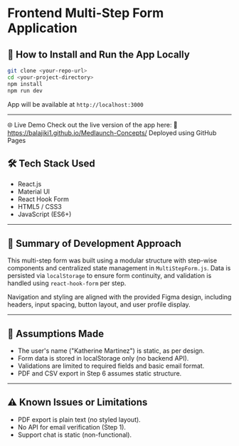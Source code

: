 # Frontend Multi-Step Form Application

## 🚀 How to Install and Run the App Locally

```bash
git clone <your-repo-url>
cd <your-project-directory>
npm install
npm run dev
```

App will be available at `http://localhost:3000`

---

🌐 Live Demo
Check out the live version of the app here:
🔗 https://balajiki1.github.io/Medlaunch-Concepts/
Deployed using GitHub Pages

## 🛠️ Tech Stack Used

- React.js
- Material UI
- React Hook Form
- HTML5 / CSS3
- JavaScript (ES6+)

---

## 🧠 Summary of Development Approach

This multi-step form was built using a modular structure with step-wise components and centralized state management in `MultiStepForm.js`. Data is persisted via `localStorage` to ensure form continuity, and validation is handled using `react-hook-form` per step.

Navigation and styling are aligned with the provided Figma design, including headers, input spacing, button layout, and user profile display.

---

## 📌 Assumptions Made

- The user's name ("Katherine Martinez") is static, as per design.
- Form data is stored in localStorage only (no backend API).
- Validations are limited to required fields and basic email format.
- PDF and CSV export in Step 6 assumes static structure.

---

## ⚠️ Known Issues or Limitations

- PDF export is plain text (no styled layout).
- No API for email verification (Step 1).
- Support chat is static (non-functional).

